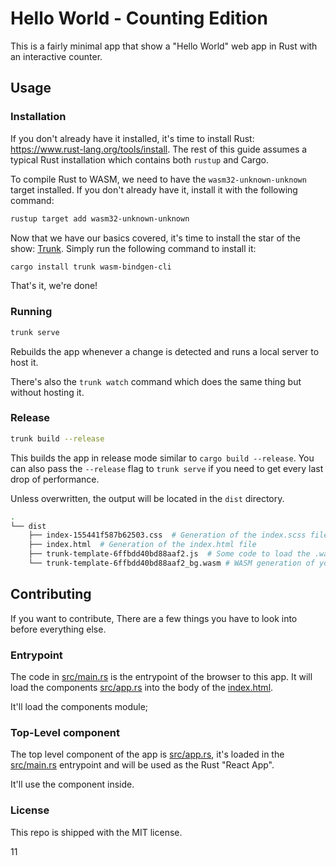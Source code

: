 # Hello World - Counting Edition

This is a fairly minimal app that show a "Hello World" web app in Rust with an interactive counter.

## Usage

### Installation

If you don't already have it installed, it's time to install Rust: <https://www.rust-lang.org/tools/install>.
The rest of this guide assumes a typical Rust installation which contains both `rustup` and Cargo.

To compile Rust to WASM, we need to have the `wasm32-unknown-unknown` target installed.
If you don't already have it, install it with the following command:

```bash
rustup target add wasm32-unknown-unknown
```

Now that we have our basics covered, it's time to install the star of the show: [Trunk].
Simply run the following command to install it:

```bash
cargo install trunk wasm-bindgen-cli
```

That's it, we're done!

### Running

```bash
trunk serve
```

Rebuilds the app whenever a change is detected and runs a local server to host it.

There's also the `trunk watch` command which does the same thing but without hosting it.

### Release

```bash
trunk build --release
```

This builds the app in release mode similar to `cargo build --release`.
You can also pass the `--release` flag to `trunk serve` if you need to get every last drop of performance.

Unless overwritten, the output will be located in the `dist` directory.

```bash
.
└── dist
    ├── index-155441f587b62503.css  # Generation of the index.scss file
    ├── index.html  # Generation of the index.html file
    ├── trunk-template-6ffbdd40bd88aaf2.js  # Some code to load the .wasm app
    └── trunk-template-6ffbdd40bd88aaf2_bg.wasm # WASM generation of your Rust React App.
```

## Contributing

If you want to contribute, There are a few things you have to look into before everything else.

### Entrypoint

The code in [src/main.rs](src/main.rs) is the entrypoint of the browser to this app. It will load the components [src/app.rs](src/app.rs) into the body of the [index.html](index.html).

It'll load the components module;

### Top-Level component

The top level component of the app is [src/app.rs](src/app.rs), it's loaded in the [src/main.rs](src/main.rs) entrypoint and will be used as the Rust "React App".

It'll use the [<Counter />](src/counter.rs) component inside.

### License

This repo is shipped with the MIT license.

[trunk]: https://github.com/thedodd/trunk
11
